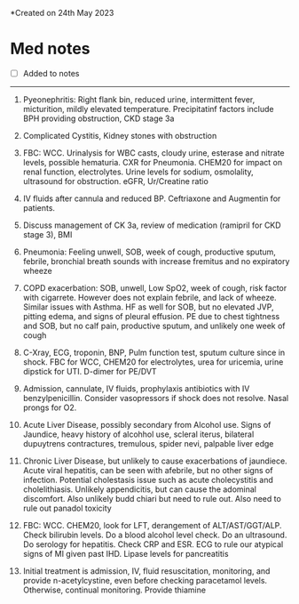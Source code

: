 *Created on 24th May 2023

# Med notes
- [ ] Added to notes
---

1. Pyeonephritis: Right flank bin, reduced urine, intermittent fever, micturition, mildly elevated temperature. Precipitatinf factors include BPH providing obstruction, CKD stage 3a
2. Complicated Cystitis, Kidney stones with obstruction
3. FBC: WCC. Urinalysis for WBC casts, cloudy urine, esterase and nitrate levels, possible hematuria. CXR for Pneumonia. CHEM20 for impact on renal function, electrolytes. Urine levels for sodium, osmolality, ultrasound for obstruction. eGFR, Ur/Creatine ratio
4. IV fluids after cannula and reduced BP. Ceftriaxone and Augmentin for patients.
5. Discuss management of CK 3a, review of medication (ramipril for CKD stage 3), BMI

1. Pneumonia: Feeling unwell, SOB, week of cough, productive sputum, febrile, bronchial breath sounds with increase fremitus and no expiratory wheeze
2. COPD exacerbation: SOB, unwell, Low SpO2, week of cough, risk factor with cigarrete. However does not explain febrile, and lack of wheeze. Similar issues with Asthma. HF as well for SOB, but no elevated JVP, pitting edema, and signs of pleural effusion. PE due to chest tightness and SOB, but no calf pain, productive sputum, and unlikely one week of cough
3. C-Xray, ECG, troponin, BNP, Pulm function test, sputum culture since in shock. FBC for WCC, CHEM20 for electrolytes, urea for uricemia, urine dipstick for UTI. D-dimer for PE/DVT
4. Admission, cannulate, IV fluids, prophylaxis antibiotics with IV benzylpenicillin. Consider vasopressors if shock does not resolve. Nasal prongs for O2.

1. Acute Liver Disease, possibly secondary from Alcohol use. Signs of Jaundice, heavy history of alcohhol use, scleral iterus, bilateral dupuytrens contractures, tremulous, spider nevi, palpable liver edge
2. Chronic Liver Disease, but unlikely to cause exacerbations of jaundiece. Acute viral hepatitis, can be seen with afebrile, but no other signs of infection. Potential cholestasis issue such as acute cholecystitis and cholelithiasis. Unlikely appendicitis, but can cause the adominal discomfort. Also unlikely budd chiari but need to rule out. Also need to rule out panadol toxicity
3. FBC: WCC. CHEM20, look for LFT, derangement of ALT/AST/GGT/ALP. Check bilirubin levels. Do a blood alcohol level check. Do an ultrasound. Do serology for hepatitis. Check CRP and ESR. ECG to rule our atypical signs of MI given past IHD. Lipase levels for pancreatitis
4. Initial treatment is admission, IV, fluid resuscitation, monitoring, and provide n-acetylcystine, even before checking paracetamol levels. Otherwise, continual monitoring. Provide thiamine